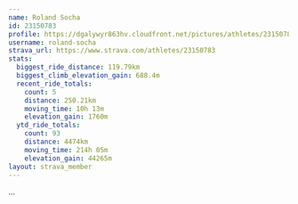 ```yaml
---
name: Roland Socha
id: 23150783
profile: https://dgalywyr863hv.cloudfront.net/pictures/athletes/23150783/14745672/4/large.jpg
username: roland-socha
strava_url: https://www.strava.com/athletes/23150783
stats:
  biggest_ride_distance: 119.79km
  biggest_climb_elevation_gain: 688.4m
  recent_ride_totals:
    count: 5
    distance: 250.21km
    moving_time: 10h 13m
    elevation_gain: 1760m
  ytd_ride_totals:
    count: 93
    distance: 4474km
    moving_time: 214h 05m
    elevation_gain: 44265m
layout: strava_member
--- 
```

...
